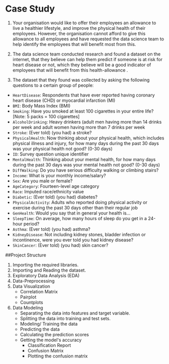 # Case Study

1. Your organisation would like to offer their employees an allowance to live a healthier lifestyle, and improve the physical health of their employees.
However, the organisation cannot afford to give this allowance to all employees and have requested the data science team to help identify the employees
that will benefit most from this.


2. The data science team conducted research and found a dataset on the internet, that they believe can help them predict if someone 
is at risk for heart disease or not, which they believe will be a good indicator of employees that will benefit from this health-allowance .
    
3. The dataset that they found was collected by asking the following questions to a certain group of people:
    
- `HeartDisease`:	Respondents that have ever reported having coronary heart disease (CHD) or myocardial infarction (MI)
- `BMI`:	Body Mass Index (BMI)
- `Smoking`:	Have you smoked at least 100 cigarettes in your entire life? [Note: 5 packs = 100 cigarettes]
- `AlcoholDrinking`:	Heavy drinkers (adult men having more than 14 drinks per week and adult women having more than 7 drinks per week
- `Stroke`:	(Ever told) (you had) a stroke?
- `PhysicalHealth`:	Now thinking about your physical health, which includes physical illness and injury, for how many days during the past 30 days was your physical health not good? (0-30 days)
- `ID`:	Survey question unique identifier
- `MentalHealth`:	Thinking about your mental health, for how many days during the past 30 days was your mental health not good? (0-30 days)
- `DiffWalking`:	Do you have serious difficulty walking or climbing stairs?
- `Income`: What is your monthly income/salary?	
- `Sex`:	Are you male or female?
- `AgeCategory`:	Fourteen-level age category
- `Race`:	Imputed race/ethnicity value
- `Diabetic`:	(Ever told) (you had) diabetes?
- `PhysicalActivity`:	Adults who reported doing physical activity or exercise during the past 30 days other than their regular job
- `GenHealth`:	Would you say that in general your health is...
- `SleepTime`:	On average, how many hours of sleep do you get in a 24-hour period?
- `Asthma`:	(Ever told) (you had) asthma?
- `KidneyDisease`:	Not including kidney stones, bladder infection or incontinence, were you ever told you had kidney disease?
- `SkinCancer`:	(Ever told) (you had) skin cancer?

##Project Structure
1. Importing the required libraries.
2. Importing and Reading the dataset.
3. Exploratory Data Analysis (EDA)
4. Data-Preprocessing
5. Data Visualization
    - Correlation Matrix
    - Pairplot
    - Countplots
6. Data Modeling
    - Separating the data into features and target variable.
    - Splitting the data into training and test sets.
    - Modeling/ Training the data
    - Predicting the data
    - Calculating the prediction scores
    - Getting the model's accuracy
        - Classification Report
        - Confusion Matrix
        - Plotting the confusion matrix


